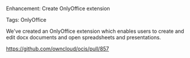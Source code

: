 Enhancement: Create OnlyOffice extension

Tags: OnlyOffice

We've created an OnlyOffice extension which enables users to create and edit docx documents and open spreadsheets and presentations.

https://github.com/owncloud/ocis/pull/857
